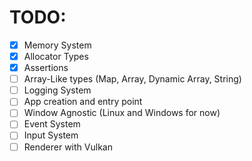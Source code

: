 # TODO:

- [x] Memory System
- [x] Allocator Types
- [x] Assertions
- [ ] Array-Like types (Map, Array, Dynamic Array, String)
- [ ] Logging System
- [ ] App creation and entry point
- [ ] Window Agnostic (Linux and Windows for now)
- [ ] Event System
- [ ] Input System
- [ ] Renderer with Vulkan
